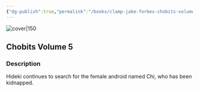 ```yaml
---
{"dg-publish":true,"permalink":"/books/clamp-jake-forbes-chobits-volume-5/","title":"\"Chobits Volume 5\"","tags":["science-fiction","romance","manga"]}
---
```




![cover|150](http://books.google.com/books/content?id=UHJWAAAAYAAJ&printsec=frontcover&img=1&zoom=1&source=gbs_api)

## Chobits Volume 5

### Description

Hideki continues to search for the female android named Chi, who has been kidnapped.
```